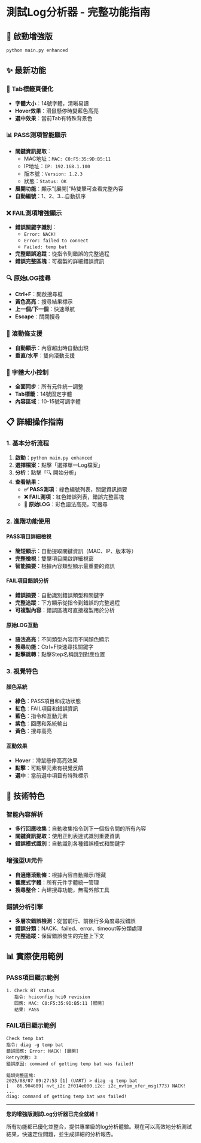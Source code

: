 # 測試Log分析器 - 完整功能指南

## 🚀 啟動增強版

```bash
python main.py enhanced
```

## ✨ 最新功能

### 🎨 **Tab標籤頁優化**
- **字體大小**：14號字體，清晰易讀
- **Hover效果**：滑鼠懸停時變藍色高亮
- **選中效果**：當前Tab有特殊背景色

### 📊 **PASS測項智能顯示**
- **關鍵資訊提取**：
  - MAC地址：`MAC: C0:F5:35:9D:B5:11`
  - IP地址：`IP: 192.168.1.100`
  - 版本號：`Version: 1.2.3`
  - 狀態：`Status: OK`
- **展開功能**：顯示"[展開]"時雙擊可查看完整內容
- **自動編號**：1、2、3...自動排序

### ❌ **FAIL測項增強顯示**
- **錯誤關鍵字識別**：
  - `Error: NACK!`
  - `Error: failed to connect`
  - `Failed: temp bat`
- **完整錯誤追蹤**：從指令到錯誤的完整過程
- **錯誤完整區塊**：可複製的詳細錯誤資訊

### 🔍 **原始LOG搜尋**
- **Ctrl+F**：開啟搜尋框
- **黃色高亮**：搜尋結果標示
- **上一個/下一個**：快速導航
- **Escape**：關閉搜尋

### 📏 **滾動條支援**
- **自動顯示**：內容超出時自動出現
- **垂直/水平**：雙向滾動支援

### 🎯 **字體大小控制**
- **全面同步**：所有元件統一調整
- **Tab標籤**：14號固定字體
- **內容區域**：10-15號可調字體

## 📋 詳細操作指南

### 1. 基本分析流程
1. **啟動**：`python main.py enhanced`
2. **選擇檔案**：點擊「選擇單一Log檔案」
3. **分析**：點擊「🔍 開始分析」
4. **查看結果**：
   - **✅ PASS測項**：綠色編號列表，關鍵資訊摘要
   - **❌ FAIL測項**：紅色錯誤列表，錯誤完整區塊
   - **📄 原始LOG**：彩色語法高亮，可搜尋

### 2. 進階功能使用

#### PASS項目詳細檢視
- **簡短顯示**：自動提取關鍵資訊（MAC、IP、版本等）
- **完整檢視**：雙擊項目開啟詳細視窗
- **智能摘要**：根據內容類型顯示最重要的資訊

#### FAIL項目錯誤分析
- **錯誤摘要**：自動識別錯誤類型和關鍵字
- **完整追蹤**：下方顯示從指令到錯誤的完整過程
- **可複製內容**：錯誤區塊可直接複製用於分析

#### 原始LOG互動
- **語法高亮**：不同類型內容用不同顏色顯示
- **搜尋功能**：Ctrl+F快速尋找關鍵字
- **點擊跳轉**：點擊Step名稱跳到對應位置

### 3. 視覺特色

#### 顏色系統
- **綠色**：PASS項目和成功狀態
- **紅色**：FAIL項目和錯誤資訊
- **藍色**：指令和互動元素
- **紫色**：回應和系統輸出
- **黃色**：搜尋高亮

#### 互動效果
- **Hover**：滑鼠懸停高亮效果
- **點擊**：可點擊元素有視覺反饋
- **選中**：當前選中項目有特殊標示

## 🔧 技術特色

### 智能內容解析
- **多行回應收集**：自動收集指令到下一個指令間的所有內容
- **關鍵資訊提取**：使用正則表達式識別重要資訊
- **錯誤模式識別**：自動識別各種錯誤模式和關鍵字

### 增強型UI元件
- **自適應滾動條**：根據內容自動顯示/隱藏
- **響應式字體**：所有元件字體統一管理
- **搜尋整合**：內建搜尋功能，無需外部工具

### 錯誤分析引擎
- **多層次錯誤檢測**：從當前行、前後行多角度尋找錯誤
- **錯誤分類**：NACK、failed、error、timeout等分類處理
- **完整追蹤**：保留錯誤發生的完整上下文

## 📊 實際使用範例

### PASS項目顯示範例
```
1. Check BT status
   指令: hciconfig hci0 revision
   回應: MAC: C0:F5:35:9D:B5:11 [展開]
   結果: PASS
```

### FAIL項目顯示範例
```
Check temp bat
指令: diag -g temp bat
錯誤回應: Error: NACK! [展開]
Retry次數: 3
錯誤原因: command of getting temp bat was failed!

錯誤完整區塊:
2025/08/07 09:27:53 [1] (UART) > diag -g temp bat
[   86.904689] nvt_i2c 2f014e000.i2c: i2c_nvtim_xfer_msg(773) NACK!
...
diag: command of getting temp bat was failed!
```

---

**您的增強版測試Log分析器已完全就緒！**

所有功能都已優化並整合，提供專業級的log分析體驗。現在可以高效地分析測試結果，快速定位問題，並生成詳細的分析報告。